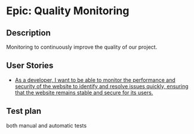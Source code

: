 # Epic: Quality Monitoring
## Description
Monitoring to continuously improve the quality of our project.
## User Stories
* [As a developer, I want to be able to monitor the performance and security of the website to identify and resolve issues quickly, ensuring that the website remains stable and secure for its users.](UserStories/story5.md)

## Test plan
both manual and automatic tests